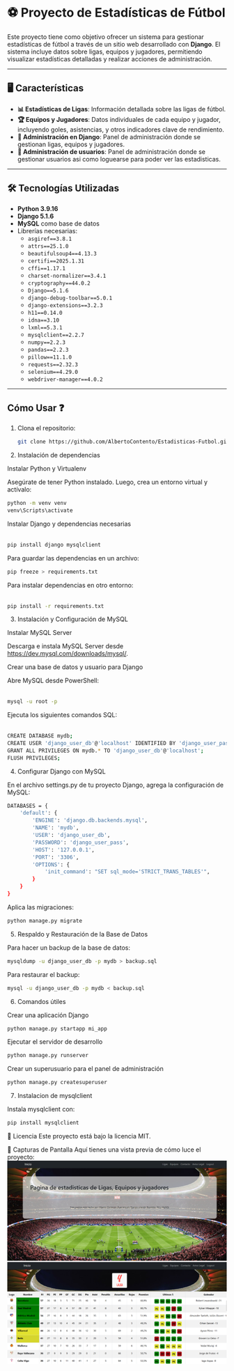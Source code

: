 # ⚽ Proyecto de Estadísticas de Fútbol

Este proyecto tiene como objetivo ofrecer un sistema para gestionar estadísticas de fútbol a través de un sitio web desarrollado con **Django**. El sistema incluye datos sobre ligas, equipos y jugadores, permitiendo visualizar estadísticas detalladas y realizar acciones de administración.

---

## 🖥️ Características

- **📊 Estadísticas de Ligas**: Información detallada sobre las ligas de fútbol.
- **🏆 Equipos y Jugadores**: Datos individuales de cada equipo y jugador, incluyendo goles, asistencias, y otros indicadores clave de rendimiento.
- **🔧 Administración en Django**: Panel de administración donde se gestionan ligas, equipos y jugadores.
- **🔑 Administración de usuarios**: Panel de administración donde se gestionar usuarios asi como loguearse para poder ver las estadisticas.

---

## 🛠️ Tecnologías Utilizadas

- **Python 3.9.16**
- **Django 5.1.6**
- **MySQL** como base de datos
- Librerías necesarias:
  - `asgiref==3.8.1`
  - `attrs==25.1.0`
  - `beautifulsoup4==4.13.3`
  - `certifi==2025.1.31`
  - `cffi==1.17.1`
  - `charset-normalizer==3.4.1`
  - `cryptography==44.0.2`
  - `Django==5.1.6`
  - `django-debug-toolbar==5.0.1`
  - `django-extensions==3.2.3`
  - `h11==0.14.0`
  - `idna==3.10`
  - `lxml==5.3.1`
  - `mysqlclient==2.2.7`
  - `numpy==2.2.3`
  - `pandas==2.2.3`
  - `pillow==11.1.0`
  - `requests==2.32.3`
  - `selenium==4.29.0`
  - `webdriver-manager==4.0.2`

---

## Cómo Usar ❓

1. Clona el repositorio:

   ```bash
   git clone https://github.com/AlbertoContento/Estadisticas-Futbol.git
    ```

2. Instalación de dependencias

Instalar Python y Virtualenv

Asegúrate de tener Python instalado. Luego, crea un entorno virtual y actívalo:
``` bash
python -m venv venv
venv\Scripts\activate
```
Instalar Django y dependencias necesarias
``` bash

pip install django mysqlclient
```
Para guardar las dependencias en un archivo:
``` bash
pip freeze > requirements.txt
```
Para instalar dependencias en otro entorno:
``` bash

pip install -r requirements.txt
```
3. Instalación y Configuración de MySQL

Instalar MySQL Server

Descarga e instala MySQL Server desde https://dev.mysql.com/downloads/mysql/.

Crear una base de datos y usuario para Django

Abre MySQL desde PowerShell:
``` bash

mysql -u root -p
```
Ejecuta los siguientes comandos SQL:
``` bash

CREATE DATABASE mydb;
CREATE USER 'django_user_db'@'localhost' IDENTIFIED BY 'django_user_pass';
GRANT ALL PRIVILEGES ON mydb.* TO 'django_user_db'@'localhost';
FLUSH PRIVILEGES;
```
4. Configurar Django con MySQL

En el archivo settings.py de tu proyecto Django, agrega la configuración de MySQL:
``` bash
DATABASES = {
    'default': {
        'ENGINE': 'django.db.backends.mysql',
        'NAME': 'mydb',
        'USER': 'django_user_db',
        'PASSWORD': 'django_user_pass',
        'HOST': '127.0.0.1',
        'PORT': '3306',
        'OPTIONS': {
            'init_command': "SET sql_mode='STRICT_TRANS_TABLES'",
        }
    }
}
```
Aplica las migraciones:
``` bash
python manage.py migrate
```
5. Respaldo y Restauración de la Base de Datos

Para hacer un backup de la base de datos:
``` bash
mysqldump -u django_user_db -p mydb > backup.sql
```
Para restaurar el backup:
``` bash
mysql -u django_user_db -p mydb < backup.sql
```
6. Comandos útiles

Crear una aplicación Django
``` bash
python manage.py startapp mi_app
```
Ejecutar el servidor de desarrollo
``` bash
python manage.py runserver
```
Crear un superusuario para el panel de administración
``` bash
python manage.py createsuperuser
```
7. Instalacion de mysqlclient

Instala mysqlclient con:
``` bash
pip install mysqlclient
```

📄 Licencia
Este proyecto está bajo la licencia MIT.

🎨 Capturas de Pantalla 
Aquí tienes una vista previa de cómo luce el proyecto:
![Pantalla Principal](https://github.com/AlbertoContento/Estadisticas-Futbol/blob/main/assets/Captura%20de%20pantalla.png)
![Pantalla Principal](https://github.com/AlbertoContento/Estadisticas-Futbol/blob/main/assets/Captura%20de%20pantalla1.png)
